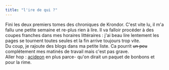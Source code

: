 ```yaml
---
title: "l'ire de qui ?"
---
```


Fini les deux premiers tomes des chroniques de Krondor. C'est vite lu, il m'a
fallu une petite semaine et re-plus rien à lire. Il va falloir procéder à des
coupes franches dans mes horaires littéraires : j'ai beau lire lentement les
pages se tournent toutes seules et la fin arrive toujours trop vite.  
Du coup, je rajoute des blogs dans ma petite liste. Ca pourrit <s>un peu</s>
complétement mes matinés de travail mais c'est pas grave.  
Aller hop : [acideon](http://www.acideon.org/php/diary.php) en plus parce-
qu'on dirait un paquet de bonbons et pour la rime.

